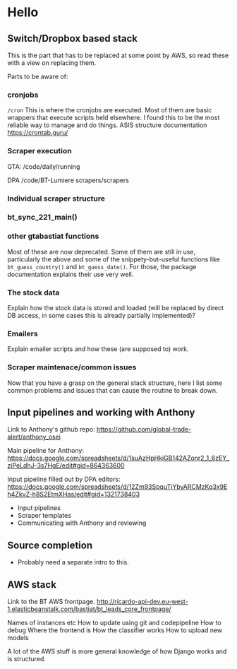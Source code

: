 # Hello

## Switch/Dropbox based stack
This is the part that has to be replaced at some point by AWS, so read these with a view on replacing them.

Parts to be aware of:
### cronjobs
`/cron`
This is where the cronjobs are executed. Most of them are basic wrappers that execute scripts held elsewhere. I found this to be the most reliable way to manage and do things.
ASIS structure documentation
https://crontab.guru/

### Scraper execution
GTA:
/code/daily/running

DPA
/code/BT-Lumiere scrapers/scrapers

### Individual scraper structure

### bt_sync_221_main()

### other gtabastiat functions
Most of these are now deprecated. Some of them are still in use, particularly the above and some of the snippety-but-useful functions like `bt_guess_country()` and `bt_guess_date()`. For those, the package documentation explains their use very well.

### The stock data
Explain how the stock data is stored and loaded (will be replaced by direct DB access, in some cases this is already partially implemented)?

### Emailers
Explain emailer scripts and how these (are supposed to) work.

### Scraper maintenace/common issues
Now that you have a grasp on the general stack structure, here I list some common problems and issues that can cause the routine to break down.

## Input pipelines and working with Anthony
Link to Anthony's github repo:
https://github.com/global-trade-alert/anthony_osei

Main pipeline for Anthony:
https://docs.google.com/spreadsheets/d/1suAzHpHkiGB142AZonr2_1_6zEY_zjPeLdhJ-3s7HgE/edit#gid=864363600

Input pipeline filled out by DPA editors:
https://docs.google.com/spreadsheets/d/12Zm93SpquTiYbyARCMzKq3x9Eh4ZkvZ-h8S2EtmXHas/edit#gid=1321738403

* Input pipelines
* Scraper templates
* Communicating with Anthony and reviewing

## Source completion
* Probably need a separate intro to this.



## AWS stack
Link to the BT AWS frontpage.
http://ricardo-api-dev.eu-west-1.elasticbeanstalk.com/bastiat/bt_leads_core_frontpage/

Names of instances etc
How to update using git and codepipeline
How to debug
Where the frontend is
How the classifier works
How to upload new models

A lot of the AWS stuff is more general knowledge of how Django works and is structured.